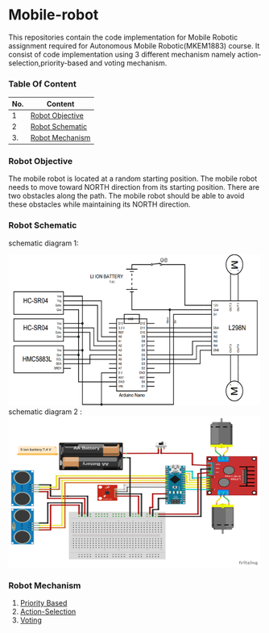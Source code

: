 # Mobile-robot
This repositories contain the code implementation for Mobile Robotic assignment required for Autonomous Mobile Robotic(MKEM1883) course. It consist of code implementation using 3 different mechanism namely action-selection,priority-based and voting mechanism.

### Table Of Content

| No. | Content         |
|-----|-----------------|
| 1   | [Robot Objective](#robot-objective) |
| 2   | [Robot Schematic](#robot-schematic)  |
| 3.  | [Robot Mechanism](#robot-mechanism)  |

### Robot Objective

The mobile robot is located at a random
starting position. The mobile robot needs
to move toward NORTH direction from
its starting position. There are two
obstacles along the path. The mobile
robot should be able to avoid these
obstacles while maintaining its NORTH
direction.

### Robot Schematic

schematic diagram 1:
<div>
<img src="./img/schematic_diagram1.PNG" width="500" height="300"/>
</div>
schematic diagram 2 :
<div>
<img src="./img/schematic_diagram2.PNG" width="500" height="300"/>
</div>

### Robot Mechanism
1. [Priority Based](./mechanism/priority-based)
2. [Action-Selection](./mechanism/action-selection)
3. [Voting](./mechanism/voting)
